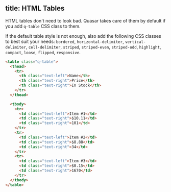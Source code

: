 title: HTML Tables
---
HTML tables don't need to look bad. Quasar takes care of them by default if you add `q-table` CSS class to them.
<input type="hidden" data-fullpage-demo="css/html-table">

If the default table style is not enough, also add the following CSS classes to best suit your needs: `bordered`, `horizontal-delimiter`, `vertical-delimiter`, `cell-delimiter`, `striped`, `striped-even`, `striped-odd`, `highlight`, `compact`, `loose`, `flipped`, `responsive`.

``` html
<table class="q-table">
  <thead>
    <tr>
      <th class="text-left">Name</th>
      <th class="text-right">Price</th>
      <th class="text-right">In Stock</th>
    </tr>
  </thead>

  <tbody>
    <tr>
      <td class="text-left">Item #1</td>
      <td class="text-right">$10.11</td>
      <td class="text-right">101</td>
    </tr>
    <tr>
      <td class="text-left">Item #2</td>
      <td class="text-right">$8.88</td>
      <td class="text-right">34</td>
    </tr>
    <tr>
      <td class="text-left">Item #3</td>
      <td class="text-right">$0.15</td>
      <td class="text-right">1670</td>
    </tr>
  </tbody>
</table>
```
